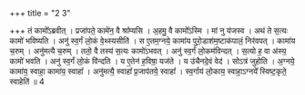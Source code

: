 +++
title = "2 3"

+++
तं कामो᳚ऽब्रवीत् । प्रजा॑पते॒ कामे॑न॒ वै श्रा᳚म्यसि । अ॒हमु॒ वै कामो᳚ऽस्मि । मां नु य॑जस्व । अथ॑ ते स॒त्यः  कामो॑ भविष्यति । अनु॑ स्व॒र्गं लो॒कं वे॒थ्स्यसीति॑ । स ए॒तम॒ग्नये॒ कामा॑य पुरो॒डाश॑म॒ष्टाक॑पालं॒ निर॑वपत् ।  कामा॑य च॒रुम् । अनु॑मत्यै च॒रुम् । ततो॒ वै तस्य॑ स॒त्यः कामो॑ऽभवत् । अनु॑ स्व॒र्गं लो॒कम॑विन्दत् । स॒त्यो ह॒  वा अ॑स्य॒ कामो॑ भवति । अनु॑ स्व॒र्गं लो॒कं वि॑न्दति । य ए॒तेन॑ ह॒विषा॒ यज॑ते । य उ॑चैनदे॒वं वेद॑ । सोऽत्र॑  जुहोति । अ॒ग्नये॒ कामा॑य॒ स्वाहा॒ कामा॑य॒ स्वाहा᳚ । अनु॑मत्यै॒ स्वाहा᳚ प्र॒जाप॑तये॒ स्वाहा᳚ । स्व॒र्गाय॑ लो॒काय॒  स्वाहा॒ऽग्नये᳚ स्विष्ट॒कृते॒ स्वाहेति॑ ॥ 4 

